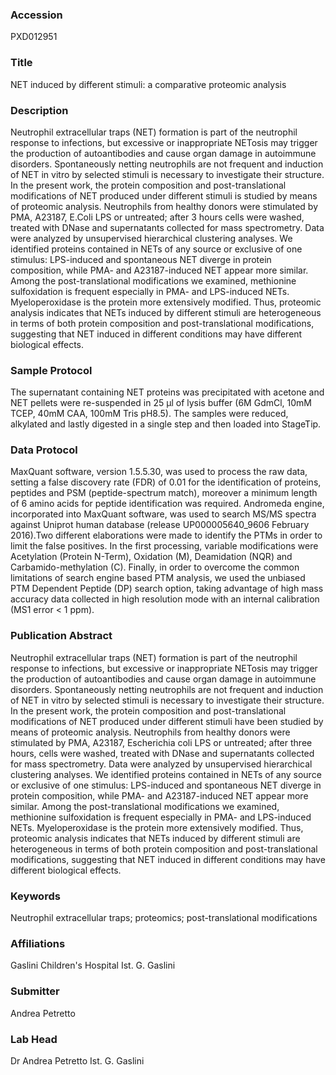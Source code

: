 ### Accession
PXD012951

### Title
NET induced by different stimuli: a comparative proteomic analysis

### Description
Neutrophil extracellular traps (NET) formation is part of the neutrophil response to infections, but excessive or inappropriate NETosis may trigger the production of autoantibodies and cause organ damage in autoimmune disorders. Spontaneously netting neutrophils are not frequent and induction of NET in vitro by selected stimuli is necessary to investigate their structure. In the present work, the protein composition and post-translational modifications of NET produced under different stimuli is studied by means of proteomic analysis. Neutrophils from healthy donors were stimulated by PMA, A23187, E.Coli LPS or untreated; after 3 hours cells were washed, treated with DNase and supernatants collected for mass spectrometry. Data were analyzed by unsupervised hierarchical clustering analyses. We identified proteins contained in NETs of any source or exclusive of one stimulus: LPS-induced and spontaneous NET diverge in protein composition, while PMA- and A23187-induced NET appear more similar. Among the post-translational modifications we examined, methionine sulfoxidation is frequent especially in PMA- and LPS-induced NETs. Myeloperoxidase is the protein more extensively modified. Thus, proteomic analysis indicates that NETs induced by different stimuli are heterogeneous in terms of both protein composition and post-translational modifications, suggesting that NET induced in different conditions may have different biological effects.

### Sample Protocol
The supernatant containing NET proteins was precipitated with acetone and NET pellets were re-suspended in 25 µl of lysis buffer (6M GdmCl, 10mM TCEP, 40mM CAA, 100mM Tris pH8.5). The samples were reduced, alkylated and lastly digested in a single step and then loaded into StageTip.

### Data Protocol
MaxQuant software, version 1.5.5.30, was used to process the raw data, setting a false discovery rate (FDR) of 0.01 for the identification of proteins, peptides and PSM (peptide-spectrum match), moreover a minimum length of 6 amino acids for peptide identification was required. Andromeda engine, incorporated into MaxQuant software, was used to search MS/MS spectra against Uniprot human database (release UP000005640_9606 February 2016).Two different elaborations were made to identify the PTMs in order to limit the false positives. In the first processing, variable modifications were Acetylation (Protein N-Term), Oxidation (M), Deamidation (NQR) and Carbamido-methylation (C). Finally, in order to overcome the common limitations of search engine based PTM analysis, we used the unbiased PTM Dependent Peptide (DP) search option, taking advantage of high mass accuracy data collected in high resolution mode with an internal calibration (MS1 error < 1 ppm).

### Publication Abstract
Neutrophil extracellular traps (NET) formation is part of the neutrophil response to infections, but excessive or inappropriate NETosis may trigger the production of autoantibodies and cause organ damage in autoimmune disorders. Spontaneously netting neutrophils are not frequent and induction of NET in vitro by selected stimuli is necessary to investigate their structure. In the present work, the protein composition and post-translational modifications of NET produced under different stimuli have been studied by means of proteomic analysis. Neutrophils from healthy donors were stimulated by PMA, A23187, Escherichia coli LPS or untreated; after three hours, cells were washed, treated with DNase and supernatants collected for mass spectrometry. Data were analyzed by unsupervised hierarchical clustering analyses. We identified proteins contained in NETs of any source or exclusive of one stimulus: LPS-induced and spontaneous NET diverge in protein composition, while PMA- and A23187-induced NET appear more similar. Among the post-translational modifications we examined, methionine sulfoxidation is frequent especially in PMA- and LPS-induced NETs. Myeloperoxidase is the protein more extensively modified. Thus, proteomic analysis indicates that NETs induced by different stimuli are heterogeneous in terms of both protein composition and post-translational modifications, suggesting that NET induced in different conditions may have different biological effects.

### Keywords
Neutrophil extracellular traps; proteomics; post-translational modifications

### Affiliations
Gaslini Children's Hospital
Ist. G. Gaslini

### Submitter
Andrea Petretto

### Lab Head
Dr Andrea Petretto
Ist. G. Gaslini


